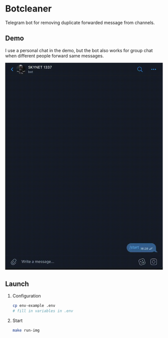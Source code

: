 # Botcleaner

Telegram bot for removing duplicate forwarded message from channels.

## Demo

I use a personal chat in the demo, but the bot also works for group chat when different people forward same messages.

![demo.gif](assets/demo.gif)

## Launch

1. Configuration

    ```bash
    cp env-example .env
    # fill in variables in .env
    ```

2. Start

    ```bash
    make run-img
    ```